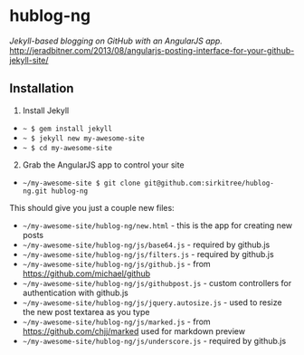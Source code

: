 # hublog-ng
_Jekyll-based blogging on GitHub with an AngularJS app._
http://jeradbitner.com/2013/08/angularjs-posting-interface-for-your-github-jekyll-site/

## Installation
1. Install Jekyll
 * `~ $ gem install jekyll`
 * `~ $ jekyll new my-awesome-site`
 * `~ $ cd my-awesome-site`

2. Grab the AngularJS app to control your site
 * `~/my-awesome-site $ git clone git@github.com:sirkitree/hublog-ng.git hublog-ng`

This should give you just a couple new files:
* `~/my-awesome-site/hublog-ng/new.html` - this is the app for creating new posts
* `~/my-awesome-site/hublog-ng/js/base64.js` - required by github.js
* `~/my-awesome-site/hublog-ng/js/filters.js` - required by github.js
* `~/my-awesome-site/hublog-ng/js/github.js` - from https://github.com/michael/github
* `~/my-awesome-site/hublog-ng/js/githubpost.js` - custom controllers for authentication with github.js
* `~/my-awesome-site/hublog-ng/js/jquery.autosize.js` - used to resize the new post textarea as you type
* `~/my-awesome-site/hublog-ng/js/marked.js` - from https://github.com/chjj/marked used for markdown preview
* `~/my-awesome-site/hublog-ng/js/underscore.js` - required by github.js
